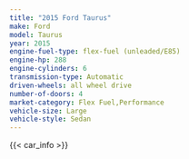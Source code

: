 ```yaml
---
title: "2015 Ford Taurus"
make: Ford
model: Taurus
year: 2015
engine-fuel-type: flex-fuel (unleaded/E85)
engine-hp: 288
engine-cylinders: 6
transmission-type: Automatic
driven-wheels: all wheel drive
number-of-doors: 4
market-category: Flex Fuel,Performance
vehicle-size: Large
vehicle-style: Sedan
---
```


{{< car_info >}}
